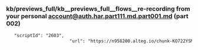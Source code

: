 ### kb/previews_full/kb__previews_full__flows__re-recording from your personal account@auth.har.part111.md.part001.md (part 002)

```md
   "scriptId": "2603",
                        "url": "https://n958200.alteg.io/chunk-KO722YSM.js",
      
```

```
